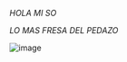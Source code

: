 *HOLA MI SO* 

_LO MAS FRESA DEL PEDAZO_


![image](https://github.com/FelipeM420/FelipeM420/assets/144852673/37b52a48-d922-474b-b690-f53444cbfd63)

